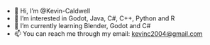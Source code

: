- 👋 Hi, I’m @Kevin-Caldwell
- 👀 I’m interested in Godot, Java, C#, C++, Python and R
- 🌱 I’m currently learning Blender, Godot and C#
- 📫 You can reach me through my email: kevinc2004@gmail.com

<!---
Kevin-Caldwell/Kevin-Caldwell is a ✨ special ✨ repository because its `README.md` (this file) appears on your GitHub profile.
You can click the Preview link to take a look at your changes.
--->
